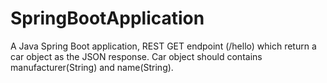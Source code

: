 # SpringBootApplication
A Java Spring Boot application, REST GET endpoint (/hello) which return a car object as the JSON response. Car object should contains manufacturer(String) and name(String).
